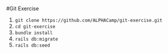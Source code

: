#Git Exercise

1. `git clone https://github.com/ALPHACamp/git-exercise.git`
2. `cd git-exercise`
3. `bundle install`
4. `rails db:migrate`
5. `rails db:seed`

